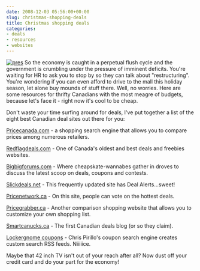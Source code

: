 ```yaml
---
date: 2008-12-03 05:56:00+00:00
slug: christmas-shopping-deals
title: Christmas shopping deals
categories:
- deals
- resources
- websites
---
```


[![pres](http://wordbit.freehostia.com/wp-content/uploads/2008/12/pres_thumb.jpg)](http://wordbit.freehostia.com/wp-content/uploads/2008/12/pres.jpg) So the economy is caught in a perpetual flush cycle and the government is crumbling under the pressure of imminent deficits. You're waiting for HR to ask you to stop by so they can talk about "restructuring". You're wondering if you can even afford to drive to the mall this holiday season, let alone buy mounds of stuff there. Well, no worries. Here are some resources for thrifty Canadians with the most meagre of budgets, because let's face it - right now it's cool to be cheap.

Don't waste your time surfing around for deals, I've put together a list of the eight best Canadian deal sites out there for you:
<!-- more -->
 

[Pricecanada.com](http://www.pricecanada.com/) - a shopping search engine that allows you to compare prices among numerous retailers.

[Redflagdeals.com](http://www.redflagdeals.com/) - One of Canada's oldest and best deals and freebies websites.

[Bigbigforums.com](http://www.bigbigforums.com/) - Where cheapskate-wannabes gather in droves to discuss the latest scoop on deals, coupons and contests.

[Slickdeals.net](http://slickdeals.net/) - This frequently updated site has Deal Alerts...sweet!

[Pricenetwork.ca](http://www.pricenetwork.ca/deals.php?d=315&s=0) - On this site, people can vote on the hottest deals.

[Pricegrabber.ca](http://www.pricegrabber.ca/) - Another comparison shopping website that allows you to customize your own shopping list.

[Smartcanucks.ca](http://smartcanucks.ca/) - The first Canadian deals blog (or so they claim).

[Lockergnome coupons](http://coupons.lockergnome.com/) - Chris Pirillo's coupon search engine creates custom search RSS feeds. Niiiiice.

Maybe that 42 inch TV isn't out of your reach after all? Now dust off your credit card and do your part for the economy!
